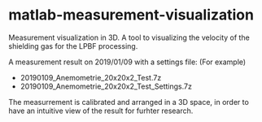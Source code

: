 # matlab-measurement-visualization

Measurement visualization in 3D.  A tool to visualizing the velocity of the shielding gas for the LPBF processing. 

A measurement result on 2019/01/09 with a settings file:  (For example)
- 20190109_Anemometrie_20x20x2_Test.7z 
- 20190109_Anemometrie_20x20x2_Test_Settings.7z

The measurrement is calibrated and arranged in a 3D space, in order to have an intuitive view of the result for furhter research.
